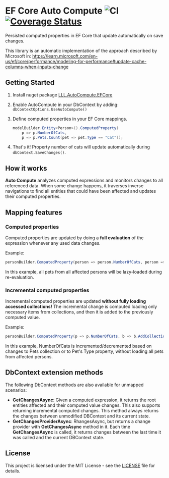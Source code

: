 # EF Core Auto Compute ![CI](https://github.com/lucaslorentz/auto-compute/workflows/CI/badge.svg) [![Coverage Status](https://coveralls.io/repos/github/lucaslorentz/auto-compute/badge.svg)](https://coveralls.io/github/lucaslorentz/auto-compute)

Persisted computed properties in EF Core that update automatically on save changes.

This library is an automatic implementation of the approach described by Microsoft in: https://learn.microsoft.com/en-us/ef/core/performance/modeling-for-performance#update-cache-columns-when-inputs-change

## Getting Started

1. Install nuget package [LLL.AutoCompute.EFCore](https://www.nuget.org/packages/LLL.AutoCompute.EFCore)

2. Enable AutoCompute in your DbContext by adding: `dbContextOptions.UseAutoCompute()`

3. Define computed properties in your EF Core mappings.
    ```csharp
    modelBuilder.Entity<Person>().ComputedProperty(
        p => p.NumberOfCats,
        p => p.Pets.Count(pet => pet.Type == "Cat"));
    ```

4. That's it! Property number of cats will update automatically during `dbContext.SaveChanges()`.

## How it works

**Auto Compute** analyzes computed expressions and monitors changes to all referenced data. When some change happens, it traverses inverse navigations to find all entities that could have been affected and updates their computed properties.

## Mapping features

### Computed properties

Computed properties are updated by doing a **full evaluation** of the expression whenever any used data changes.

Example:
```csharp
personBuilder.ComputedProperty(person => person.NumberOfCats, person => person.Pets.Count(pet => pet.Type == "Cat"));
```
In this example, all pets from all affected persons will be lazy-loaded during re-evaluation.

### Incremental computed properties

Incremental computed properties are updated **without fully loading accessed collections!** The incremental change is computed loading only necessary items from collections, and then it is added to the previously computed value.

Example:
```csharp
personBuilder.ComputedProperty(p => p.NumberOfCats, b => b.AddCollection(person => person.Pets.Count(pet => pet.Type == "Cat"), static c => c.NumberIncremental());
```
In this example, NumberOfCats is incremented/decremented based on changes to Pets collection or to Pet's Type property, without loading all pets from affected persons.

## DbContext extension methods

The following DbContext methods are also available for unmapped scenarios:
- **GetChangesAsync**: Given a computed expression, it returns the root entities affected and their computed value changes. This also supports returning incremental computed changes. This method always returns the changes between unmodified DBContext and its current state.
- **GetChangesProviderAsync**: RhangesAsync, but returns a change provider with **GetChangesAsync** method in it. Each time **GetChangesAsync** is called, it returns changes between the last time it was called and the current DBContext state.

## License
This project is licensed under the MIT License - see the [LICENSE](LICENSE) file for details.
